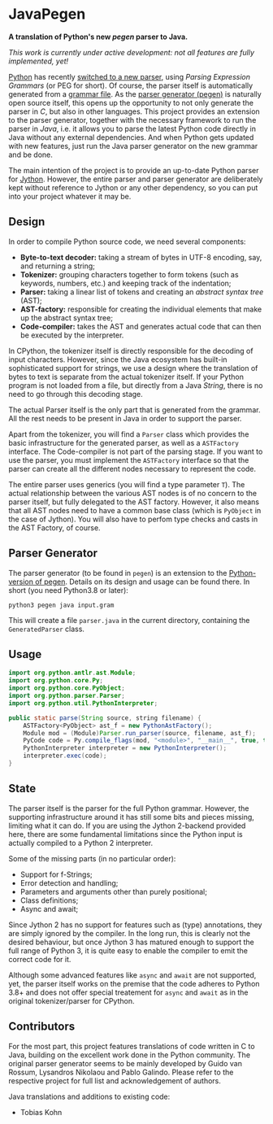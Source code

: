 # JavaPegen

**A translation of Python's new _pegen_ parser to Java.**

_This work is currently under active development: not all features are fully implemented, yet!_

[Python](https://www.python.org/) has recently [switched to a new parser](https://www.python.org/dev/peps/pep-0617/), 
using _Parsing Expression Grammars_ (or PEG for short).  Of course, the parser itself is automatically generated from
a [grammar file](https://github.com/python/cpython/blob/master/Grammar/python.gram).  As the 
[parser generator (pegen)](https://github.com/we-like-parsers/pegen) is naturally open source itself, this opens up
the opportunity to not only generate the parser in _C_, but also in other languages.  This project provides an
extension to the parser generator, together with the necessary framework to run the parser in _Java_, i.e. it allows
you to parse the latest Python code directly in Java without any external dependencies.  And when Python gets updated
with new features, just run the Java parser generator on the new grammar and be done.

The main intention of the project is to provide an up-to-date Python parser for [Jython](https://www.jython.org/).
However, the entire parser and parser generator are deliberately kept without reference to Jython or any other
dependency, so you can put into your project whatever it may be.


## Design

In order to compile Python source code, we need several components:

- **Byte-to-text decoder:** taking a stream of bytes in UTF-8 encoding, say, and returning a string;
- **Tokenizer:** grouping characters together to form tokens (such as keywords, numbers, etc.) and keeping track of
  the indentation;
- **Parser:** taking a linear list of tokens and creating an _abstract syntax tree_ (AST);
- **AST-factory:** responsible for creating the individual elements that make up the abstract syntax tree;
- **Code-compiler:** takes the AST and generates actual code that can then be executed by the interpreter.

In CPython, the tokenizer itself is directly responsible for the decoding of input characters.  However, since the
Java ecosystem has built-in sophisticated support for strings, we use a design where the translation of bytes to
text is separate from the actual tokenizer itself.  If your Python program is not loaded from a file, but directly
from a Java _String_, there is no need to go through this decoding stage.

The actual Parser itself is the only part that is generated from the grammar.  All the rest needs to be present in
Java in order to support the parser.

Apart from the tokenizer, you will find a `Parser` class which provides the basic infrastructure for the generated
parser, as well as a `ASTFactory` interface.  The Code-compiler is not part of the parsing stage.  If you want to
use the parser, you must implement the `ASTFactory` interface so that the parser can create all the different nodes
necessary to represent the code.

The entire parser uses generics (you will find a type parameter `T`).  The actual relationship between the various
AST nodes is of no concern to the parser itself, but fully delegated to the AST factory.  However, it also means
that all AST nodes need to have a common base class (which is `PyObject` in the case of Jython).  You will also 
have to perfom type checks and casts in the AST Factory, of course.


## Parser Generator

The parser generator (to be found in `pegen`) is an extension to the 
[Python-version of pegen](https://github.com/we-like-parsers/pegen/tree/master/pegen).  Details on its design and
usage can be found there.  In short (you need Python3.8 or later):
```
python3 pegen java input.gram
```
This will create a file `parser.java` in the current directory, containing the `GeneratedParser` class.


## Usage

```java
import org.python.antlr.ast.Module;
import org.python.core.Py;
import org.python.core.PyObject;
import org.python.parser.Parser;
import org.python.util.PythonInterpreter;

public static parse(String source, string filename) {
    ASTFactory<PyObject> ast_f = new PythonAstFactory();
    Module mod = (Module)Parser.run_parser(source, filename, ast_f);
    PyCode code = Py.compile_flags(mod, "<module>", "__main__", true, true, Py.getCompilerFlags());
    PythonInterpreter interpreter = new PythonInterpreter();
    interpreter.exec(code);
}
```


## State

The parser itself is the parser for the full Python grammar.  However, the supporting infrastructure around it has
still some bits and pieces missing, limiting what it can do.  If you are using the Jython 2-backend provided here,
there are some fundamental limitations since the Python input is actually compiled to a Python 2 interpreter.

Some of the missing parts (in no particular order):
- Support for f-Strings;
- Error detection and handling;
- Parameters and arguments other than purely positional;
- Class definitions;
- Async and await;

Since Jython 2 has no support for features such as (type) annotations, they are simply ignored by the compiler.
In the long run, this is clearly not the desired behaviour, but once Jython 3 has matured enough to support the
full range of Python 3, it is quite easy to enable the compiler to emit the correct code for it.

Although some advanced features like `async` and `await` are not supported, yet, the parser itself works on
the premise that the code adheres to Python 3.8+ and does not offer special treatement for `async` and `await`
as in the original tokenizer/parser for CPython.


## Contributors

For the most part, this project features translations of code written in C to Java, building on the excellent work
done in the Python community.  The original parser generator seems to be mainly developed by Guido van Rossum, 
Lysandros Nikolaou and Pablo Galindo.  Please refer to the respective project for full list and acknowledgement of
authors.

Java translations and additions to existing code:
- Tobias Kohn






